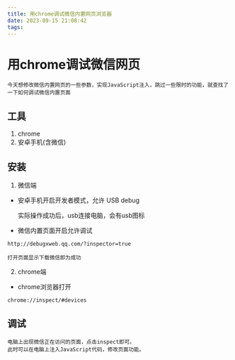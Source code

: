 ```yaml
---
title: 用chrome调试微信内置网页浏览器
date: 2023-09-15 21:08:42
tags:
---
```


# 用chrome调试微信网页

    今天想修改微信内置网页的一些参数，实现JavaScript注入，跳过一些限时的功能，就查找了一下如何调试微信内置页面

## 工具
1. chrome
2. 安卓手机(含微信)

## 安装
1. 微信端
* 安卓手机开启开发者模式，允许 USB debug

    实际操作成功后，usb连接电脑，会有usb图标

* 微信内置页面开启允许调试

```url
http://debugxweb.qq.com/?inspector=true
```
    打开页面显示下载微信即为成功

2. chrome端
* chrome浏览器打开
```url
chrome://inspect/#devices
```

## 调试

    电脑上出现微信正在访问的页面，点击inspect即可。
    此时可以在电脑上注入JavaScript代码，修改页面功能。